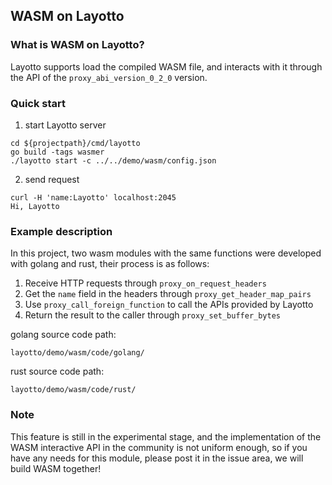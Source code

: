## WASM on Layotto

### What is WASM on Layotto?

Layotto supports load the compiled WASM file, and interacts with it through the API of the `proxy_abi_version_0_2_0` version.

### Quick start

1. start Layotto server
```
cd ${projectpath}/cmd/layotto
go build -tags wasmer
./layotto start -c ../../demo/wasm/config.json
```

2. send request
```
curl -H 'name:Layotto' localhost:2045
Hi, Layotto
```

### Example description 

In this project, two wasm modules with the same functions were developed with golang and rust, their process is as follows:  

1. Receive HTTP requests through `proxy_on_request_headers`
2. Get the `name` field in the headers through `proxy_get_header_map_pairs`
3. Use `proxy_call_foreign_function` to call the APIs provided by Layotto
4. Return the result to the caller through `proxy_set_buffer_bytes`

golang source code path:
```
layotto/demo/wasm/code/golang/
```

rust source code path:
```
layotto/demo/wasm/code/rust/
```


### Note

This feature is still in the experimental stage, and the implementation of the WASM interactive API in the community is not uniform enough, so if you have any needs for this module, please post it in the issue area, we will build WASM together!
